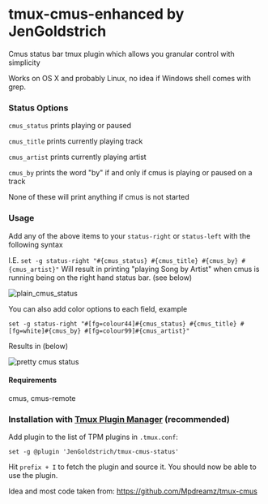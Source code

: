 # tmux-cmus-enhanced by JenGoldstrich

Cmus status bar tmux plugin which allows you granular control with simplicity

Works on OS X and probably Linux, no idea if Windows shell comes with grep.

### Status Options

`cmus_status` prints playing or paused

`cmus_title` prints currently playing track

`cmus_artist` prints currently playing artist

`cmus_by` prints the word "by" if and only if cmus is playing or paused on a track

None of these will print anything if cmus is not started

### Usage

Add any of the above items to your `status-right` or `status-left` with the following syntax

I.E. `set -g status-right "#{cmus_status} #{cmus_title} #{cmus_by} #{cmus_artist}"` Will result in printing "playing Song by Artist" when cmus is running being on the right hand status bar. (see below)

![plain_cmus_status](https://i.imgur.com/tNHu6E4.png)

You can also add color options to each field, example

`set -g status-right "#[fg=colour44]#{cmus_status} #{cmus_title} #[fg=white]#{cmus_by} #[fg=colour99]#{cmus_artist}"`

Results in (below)

![pretty cmus status](https://i.imgur.com/1dkrCB5.png)


#### Requirements 

cmus, cmus-remote 

### Installation with [Tmux Plugin Manager](https://github.com/tmux-plugins/tpm) (recommended)

Add plugin to the list of TPM plugins in `.tmux.conf`:

    set -g @plugin 'JenGoldstrich/tmux-cmus-status'

Hit `prefix + I` to fetch the plugin and source it. You should now be able to
use the plugin.

Idea and most code taken from: https://github.com/Mpdreamz/tmux-cmus
